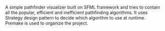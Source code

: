 A simple pathfinder visualizer built on SFML framework and tries to contain all the popular, efficient and inefficient pathfinding algorithms.
It uses Strategy design pattern to decide which algorithm to use at runtime. Premake is used to organize the project.
